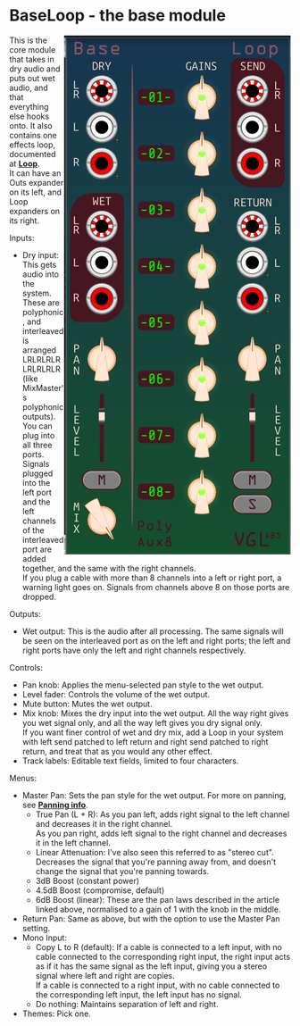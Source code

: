 # BaseLoop - the base module

<img src="BaseLoop.png" align="right">

This is the core module that takes in dry audio and puts out wet audio, and that everything else hooks onto. It also contains one effects loop, documented at **[Loop](loop.md)**.  
It can have an Outs expander on its left, and Loop expanders on its right.

Inputs:
- Dry input: This gets audio into the system. These are polyphonic, and interleaved is arranged LRLRLRLRLRLRLRLR (like MixMaster's polyphonic outputs).  
You can plug into all three ports. Signals plugged into the left port and the left channels of the interleaved port are added together, and the same with the right channels.  
If you plug a cable with more than 8 channels into a left or right port, a warning light goes on. Signals from channels above 8 on those ports are dropped.

Outputs:
- Wet output: This is the audio after all processing. The same signals will be seen on the interleaved port as on the left and right ports; the left and right ports have only the left and right channels respectively.

Controls:
- Pan knob: Applies the menu-selected pan style to the wet output.
- Level fader: Controls the volume of the wet output.
- Mute button: Mutes the wet output.
- Mix knob: Mixes the dry input into the wet output. All the way right gives you wet signal only, and all the way left gives you dry signal only.  
If you want finer control of wet and dry mix, add a Loop in your system with left send patched to left return and right send patched to right return, and treat that as you would any other effect.
- Track labels: Editable text fields, limited to four characters.

Menus:
- Master Pan: Sets the pan style for the wet output. For more on panning, see **[Panning info](https://www.cs.cmu.edu/~music/icm-online/readings/panlaws/panlaws.pdf)**.
	- True Pan (L + R): As you pan left, adds right signal to the left channel and decreases it in the right channel.  
	As you pan right, adds left signal to the right channel and decreases it in the left channel.
	- Linear Attenuation: I've also seen this referred to as "stereo cut". Decreases the signal that you're panning away from, and doesn't change the signal that you're panning towards.
	- 3dB Boost (constant power)
	- 4.5dB Boost (compromise, default)
	- 6dB Boost (linear): These are the pan laws described in the article linked above, normalised to a gain of 1 with the knob in the middle.
- Return Pan: Same as above, but with the option to use the Master Pan setting.
- Mono Input: 
	- Copy L to R (default): If a cable is connected to a left input, with no cable connected to the corresponding right input, the right input acts as if it has the same signal as the left input,
	giving you a stereo signal where left and right are copies.  
If a cable is connected to a right input, with no cable connected to the corresponding left input, the left input has no signal.
	- Do nothing: Maintains separation of left and right.
- Themes: Pick one.
